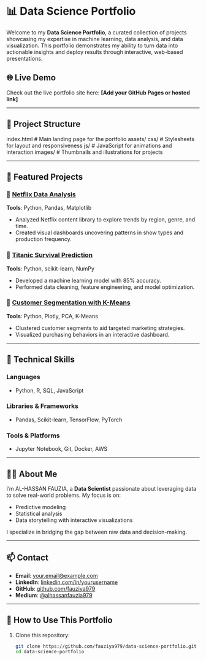 # 📊 Data Science Portfolio

Welcome to my **Data Science Portfolio**, a curated collection of projects showcasing my expertise in machine learning, data analysis, and data visualization. This portfolio demonstrates my ability to turn data into actionable insights and deploy results through interactive, web-based presentations.

## 🌐 Live Demo

Check out the live portfolio site here: **[Add your GitHub Pages or hosted link]**

---

## 📁 Project Structure


index.html # Main landing page for the portfolio
assets/
css/ # Stylesheets for layout and responsiveness
js/ # JavaScript for animations and interaction
images/ # Thumbnails and illustrations for projects


---

## 🧠 Featured Projects

### 🔹 [Netflix Data Analysis](#)
**Tools**: Python, Pandas, Matplotlib  
- Analyzed Netflix content library to explore trends by region, genre, and time.
- Created visual dashboards uncovering patterns in show types and production frequency.

### 🔹 [Titanic Survival Prediction](https://github.com/fauziya979/Titanic-project)  
**Tools**: Python, scikit-learn, NumPy  
- Developed a machine learning model with 85% accuracy.
- Performed data cleaning, feature engineering, and model optimization.

### 🔹 [Customer Segmentation with K-Means](https://github.com/fauziya979/DATA-ARMY)  
**Tools**: Python, Plotly, PCA, K-Means  
- Clustered customer segments to aid targeted marketing strategies.
- Visualized purchasing behaviors in an interactive dashboard.

---

## 🧰 Technical Skills

### Languages
- Python, R, SQL, JavaScript

### Libraries & Frameworks
- Pandas, Scikit-learn, TensorFlow, PyTorch

### Tools & Platforms
- Jupyter Notebook, Git, Docker, AWS

---

## 👩‍💻 About Me

I’m AL-HASSAN FAUZIA, a **Data Scientist** passionate about leveraging data to solve real-world problems. My focus is on:
- Predictive modeling
- Statistical analysis
- Data storytelling with interactive visualizations

I specialize in bridging the gap between raw data and decision-making.

---

## 📫 Contact

- **Email**: [your.email@example.com](mailto:your.email@example.com)  
- **LinkedIn**: [linkedin.com/in/yourusername](https://linkedin.com/in/yourusername)  
- **GitHub**: [github.com/fauziya979](https://github.com/fauziya979)  
- **Medium**: [@alhassanfauzia979](https://medium.com/@alhassanfauzia979)

---

## 📌 How to Use This Portfolio

1. Clone this repository:
   ```bash
   git clone https://github.com/fauziya979/data-science-portfolio.git
   cd data-science-portfolio

